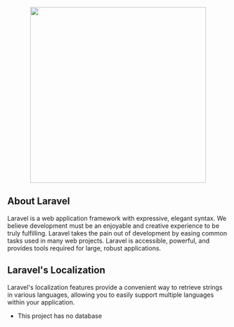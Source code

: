 <p align="center"><a href="https://laravel.com" target="_blank"><img src="https://raw.githubusercontent.com/laravel/art/master/logo-lockup/5%20SVG/2%20CMYK/1%20Full%20Color/laravel-logolockup-cmyk-red.svg" width="400"></a></p>



## About Laravel

Laravel is a web application framework with expressive, elegant syntax. We believe development must be an enjoyable and creative experience to be truly fulfilling. Laravel takes the pain out of development by easing common tasks used in many web projects.
Laravel is accessible, powerful, and provides tools required for large, robust applications.

## Laravel's Localization 

Laravel's localization features provide a convenient way to retrieve strings in various languages, allowing you to easily support multiple languages within your application.

- This project has no database 

